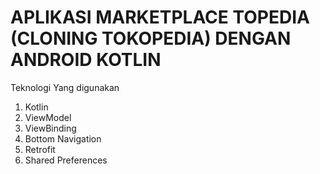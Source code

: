 # APLIKASI MARKETPLACE TOPEDIA (CLONING TOKOPEDIA) DENGAN ANDROID KOTLIN

Teknologi Yang digunakan

1. Kotlin
2. ViewModel
3. ViewBinding
4. Bottom Navigation
5. Retrofit
6. Shared Preferences